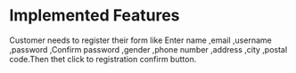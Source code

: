 # Implemented Features
Customer needs to register their form like Enter name ,email ,username ,password ,Confirm password ,gender ,phone number ,address ,city ,postal code.Then thet click to registration confirm button.
